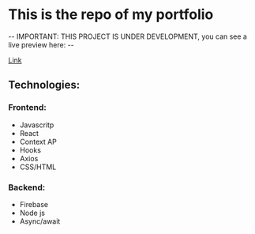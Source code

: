 # This is the repo of my portfolio

-- IMPORTANT: THIS PROJECT IS UNDER DEVELOPMENT, you can see a live preview here: --

[Link](https://adrio.now.sh/)	


## Technologies: 

### Frontend:
- Javascritp
- React
- Context AP
- Hooks
- Axios
- CSS/HTML

### Backend:
- Firebase
- Node js
- Async/await
